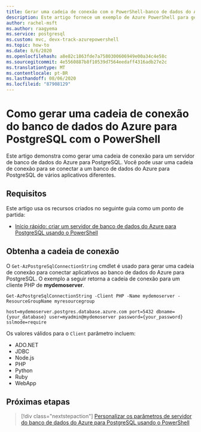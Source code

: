 ```yaml
---
title: Gerar uma cadeia de conexão com o PowerShell-banco de dados do Azure para PostgreSQL
description: Este artigo fornece um exemplo de Azure PowerShell para gerar uma cadeia de conexão para se conectar ao banco de dados do Azure para PostgreSQL.
author: rachel-msft
ms.author: raagyema
ms.service: postgresql
ms.custom: mvc, devx-track-azurepowershell
ms.topic: how-to
ms.date: 8/6/2020
ms.openlocfilehash: a8e82c1863fde7a7580300606949e00a34c4e58c
ms.sourcegitcommit: 4e5560887b8f10539d7564eedaff4316adb27e2c
ms.translationtype: MT
ms.contentlocale: pt-BR
ms.lasthandoff: 08/06/2020
ms.locfileid: "87908129"
---
```

# <a name="how-to-generate-an-azure-database-for-postgresql-connection-string-with-powershell"></a>Como gerar uma cadeia de conexão do banco de dados do Azure para PostgreSQL com o PowerShell

Este artigo demonstra como gerar uma cadeia de conexão para um servidor de banco de dados do Azure para PostgreSQL. Você pode usar uma cadeia de conexão para se conectar a um banco de dados do Azure para PostgreSQL de vários aplicativos diferentes.

## <a name="requirements"></a>Requisitos

Este artigo usa os recursos criados no seguinte guia como um ponto de partida:

* [Início rápido: criar um servidor de banco de dados do Azure para PostgreSQL usando o PowerShell](quickstart-create-postgresql-server-database-using-azure-powershell.md)

## <a name="get-the-connection-string"></a>Obtenha a cadeia de conexão

O `Get-AzPostgreSqlConnectionString` cmdlet é usado para gerar uma cadeia de conexão para conectar aplicativos ao banco de dados do Azure para PostgreSQL. O exemplo a seguir retorna a cadeia de conexão para um cliente PHP de **mydemoserver**.

```azurepowershell-interactive
Get-AzPostgreSqlConnectionString -Client PHP -Name mydemoserver -ResourceGroupName myresourcegroup
```

```Output
host=mydemoserver.postgres.database.azure.com port=5432 dbname={your_database} user=myadmin@mydemoserver password={your_password} sslmode=require
```

Os valores válidos para o `Client` parâmetro incluem:

* ADO&#46;NET
* JDBC
* Node.js
* PHP
* Python
* Ruby
* WebApp

## <a name="next-steps"></a>Próximas etapas

> [!div class="nextstepaction"]
> [Personalizar os parâmetros de servidor do banco de dados do Azure para PostgreSQL usando o PowerShell](howto-configure-server-parameters-using-powershell.md)
